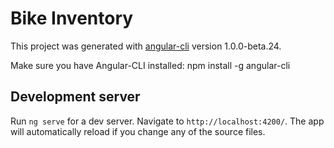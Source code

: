 # Bike Inventory

This project was generated with [angular-cli](https://github.com/angular/angular-cli) version 1.0.0-beta.24.

Make sure you have Angular-CLI installed: npm install -g angular-cli

## Development server
Run `ng serve` for a dev server. Navigate to `http://localhost:4200/`. The app will automatically reload if you change any of the source files.

